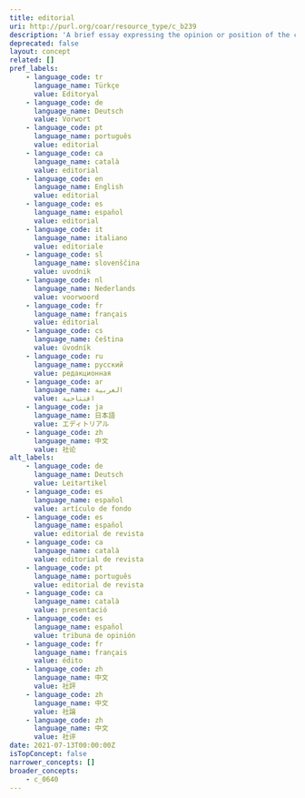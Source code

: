 ```yaml
---
title: editorial
uri: http://purl.org/coar/resource_type/c_b239
description: 'A brief essay expressing the opinion or position of the chief editor(s) of a (academic) journal with respect to a current political, social, cultural, or professional issue. [Source: Adapted from ODLIS [Source: http://www.abc-clio.com/ODLIS/odlis_e.aspx ]'
deprecated: false
layout: concept
related: []
pref_labels:
    - language_code: tr
      language_name: Türkçe
      value: Editoryal
    - language_code: de
      language_name: Deutsch
      value: Vorwort
    - language_code: pt
      language_name: português
      value: editorial
    - language_code: ca
      language_name: català
      value: editorial
    - language_code: en
      language_name: English
      value: editorial
    - language_code: es
      language_name: español
      value: editorial
    - language_code: it
      language_name: italiano
      value: editoriale
    - language_code: sl
      language_name: slovenščina
      value: uvodnik
    - language_code: nl
      language_name: Nederlands
      value: voorwoord
    - language_code: fr
      language_name: français
      value: éditorial
    - language_code: cs
      language_name: čeština
      value: úvodník
    - language_code: ru
      language_name: русский
      value: редакционная
    - language_code: ar
      language_name: العربية
      value: افتتاحية
    - language_code: ja
      language_name: 日本語
      value: エディトリアル
    - language_code: zh
      language_name: 中文
      value: 社论
alt_labels:
    - language_code: de
      language_name: Deutsch
      value: Leitartikel
    - language_code: es
      language_name: español
      value: artículo de fondo
    - language_code: es
      language_name: español
      value: editorial de revista
    - language_code: ca
      language_name: català
      value: editorial de revista
    - language_code: pt
      language_name: português
      value: editorial de revista
    - language_code: ca
      language_name: català
      value: presentació
    - language_code: es
      language_name: español
      value: tribuna de opinión
    - language_code: fr
      language_name: français
      value: édito
    - language_code: zh
      language_name: 中文
      value: 社評
    - language_code: zh
      language_name: 中文
      value: 社論
    - language_code: zh
      language_name: 中文
      value: 社评
date: 2021-07-13T00:00:00Z
isTopConcept: false
narrower_concepts: []
broader_concepts:
    - c_0640
---
```


